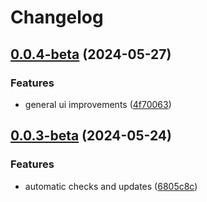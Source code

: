 # Changelog
## [0.0.4-beta](https://github.com/AntoninJuquel/instagram-blocklist-extension/compare/v0.0.3-beta...v0.0.4-beta.0) (2024-05-27)


### Features

* general ui improvements ([4f70063](https://github.com/AntoninJuquel/instagram-blocklist-extension/commit/4f70063987074afecf11885bd2ca1aa1d548409e))

## [0.0.3-beta](https://github.com/AntoninJuquel/instagram-blocklist-extension/compare/v0.0.2-beta...v0.0.3-beta.0) (2024-05-24)


### Features

* automatic checks and updates ([6805c8c](https://github.com/AntoninJuquel/instagram-blocklist-extension/commit/6805c8c3fdac4a4b5eb7d318b94a5f8f80687403))
